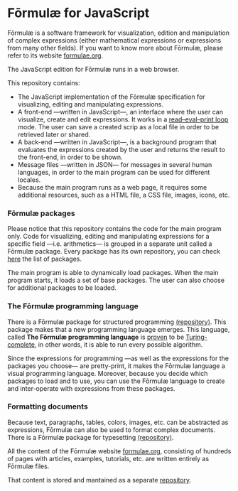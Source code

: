 # Fōrmulæ for JavaScript

Fōrmulæ is a software framework for visualization, edition and manipulation of complex expressions (either mathematical expressions or expressions from many other fields). If you want to know more about Fōrmulæ, please refer to its website [formulae.org](https://formulae.org).

The JavaScript edition for Fōrmulæ runs in a web browser.

This repository contains:

* The JavaScript implementation of the Fōrmulæ specification for visualizing, editing and manipulating expressions.
* A front-end —written in JavaScript—, an interface where the user can visualize, create and edit expressions. It works in a [read–eval–print loop](https://en.wikipedia.org/wiki/Read%E2%80%93eval%E2%80%93print_loop) mode. The user can save a created scrip as a local file in order to be retrieved later or shared.
* A back-end —written in JavaScript—, is a background program that evaluates the expressions created by the user and returns the result to the front-end, in order to be shown.
* Message files —written in JSON— for messages in several human languages, in order to the main program can be used for different locales.
* Because the main program runs as a web page, it requires some additional resources, such as a HTML file, a CSS file, images, icons, etc.

### Fōrmulæ packages

Please notice that this repository contains the code for the main program only. Code for visualizing, editing and manipulating expressions for a specific field —i.e. arithmetics— is grouped in a separate unit called a Fōrmulæ package. Every package has its own repository, you can check [here](https://github.com/formulae-org) the list of packages.

The main program is able to dynamically load packages. When the main program starts, it loads a set of base packages. The user can also choose for additional packages to be loaded. 

### The Fōrmulæ programming language

There is a Fōrmulæ package for structured programming [(repository)](https://github.com/formulae-org/package-programming-js). This package makes that a new programming language emerges. This language, called **The Fōrmulæ programming language** is [proven](https://formulae.org/?script=examples/Universal_Turing_machine) to be [Turing-complete](https://en.wikipedia.org/wiki/Turing_completeness), in other words, it is able to run every possible algorithm.

Since the expressions for programming —as well as the expressions for the packages you choose— are pretty-print, it makes the Fōrmulæ language a visual programming language. Moreover, because you decide which packages to load and to use, you can use the Fōrmulæ language to create and inter-operate with expressions from these packages.

### Formatting documents

Because text, paragraphs, tables, colors, images, etc. can be abstracted as expressions, Fōrmulæ can also be used to format complex documents. There is a Fōrmulæ package for typesetting [(repository)](https://github.com/formulae-org/package-typesetting-js).

All the content of the Fōrmulæ website [formulae.org](https://formulae.org), consisting of hundreds of pages with articles, examples, tutorials, etc. are written entirely as Fōrmulæ files.

That content is stored and mantained as a separate [repository](https://github.com/formulae-org/web-content).

